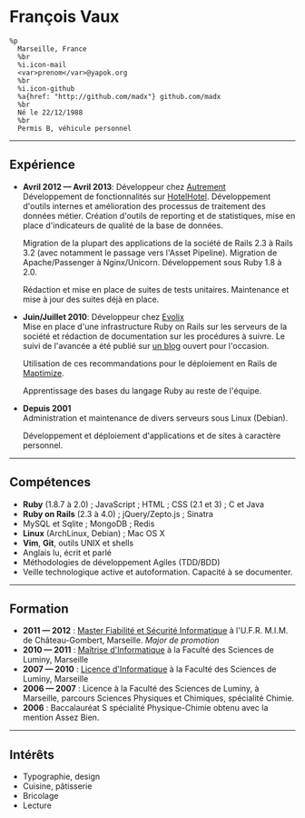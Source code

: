 François Vaux
=============

``` #haml
%p
  Marseille, France
  %br
  %i.icon-mail
  <var>prenom</var>@yapok.org
  %br
  %i.icon-github
  %a{href: "http://github.com/madx"} github.com/madx
  %br
  Né le 22/12/1988
  %br
  Permis B, véhicule personnel
```

---

Expérience
----------

*   **Avril 2012 — Avril 2013**: Développeur chez [Autrement][]<br />
    Développement de fonctionnalités sur [HotelHotel][]. Développement d'outils
    internes et amélioration des processus de traitement des données métier.
    Création d'outils de reporting et de statistiques, mise en place
    d'indicateurs de qualité de la base de données.

    Migration de la plupart des applications de la société de Rails 2.3 à Rails
    3.2 (avec notamment le passage vers l'Asset Pipeline). Migration de
    Apache/Passenger à Nginx/Unicorn. Développement sous Ruby 1.8 à 2.0.

    Rédaction et mise en place de suites de tests unitaires. Maintenance et
    mise à jour des suites déjà en place.

*   **Juin/Juillet 2010**: Développeur chez [Evolix][]<br />
    Mise en place d'une infrastructure Ruby on Rails sur les serveurs de la
    société et rédaction de documentation sur les procédures à suivre.
    Le suivi de l'avancée a été publié sur [un blog][evolix:blog] ouvert pour l'occasion.

    Utilisation de ces recommandations pour le déploiement en Rails de [Maptimize][].

    Apprentissage des bases du langage Ruby au reste de l'équipe.

*   **Depuis 2001**<br />
    Administration et maintenance de divers serveurs sous Linux (Debian).

    Développement et déploiement d'applications et de sites à caractère personnel.

---

Compétences
-----------

* **Ruby** (1.8.7 à 2.0) ; JavaScript ; HTML ; CSS (2.1 et 3) ; C et
  Java
* **Ruby on Rails** (2.3 à 4.0) ; jQuery/Zepto.js ; Sinatra
* MySQL et Sqlite ; MongoDB ; Redis
* **Linux** (ArchLinux, Debian) ; Mac OS X
* **Vim**, **Git**, outils UNIX et shells
* Anglais lu, écrit et parlé
* Méthodologies de développement Agiles (TDD/BDD)
* Veille technologique active et autoformation. Capacité à se documenter.

---

Formation
---------

* **2011 — 2012** : [Master Fiabilité et Sécurité Informatique][fsi] à l'U.F.R.
  M.I.M. de Château-Gombert, Marseille.
  *Major de promotion*
* **2010 — 2011** : [Maîtrise d'Informatique][m1] à la Faculté des Sciences de Luminy, Marseille
* **2007 — 2010** : [Licence d'Informatique][l3] à la Faculté des Sciences de Luminy, Marseille
* **2006 — 2007** : Licence à la Faculté des Sciences de Luminy, à Marseille,
  parcours Sciences Physiques et Chimiques, spécialité Chimie.
* **2006** : Baccalauréat S spécialité Physique-Chimie obtenu avec la mention
  Assez Bien.

---

Intérêts
--------

* Typographie, design
* Cuisine, pâtisserie
* Bricolage
* Lecture

[Autrement]: http://hotelhotel.com/
[HotelHotel]: http://hotelhotel.com/
[Evolix]: http://evolix.fr/
[evolix:blog]: http://madx.evolix.net/
[Maptimize]: http://maptimize.com/

[fsi]: http://masterinfo.univ-mrs.fr/FSI.html
[m1]: http://masterinfo.univ-mrs.fr/M1.html
[l3]: http://formations.univ-amu.fr/ME3SIN.html
